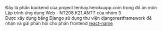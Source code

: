 ﻿Đây là phần backend của project tenhay.herokuapp.com trong đồ án môn Lập trình ứng dụng Web - NT208.K21.ANTT của nhóm 3 <br/>
Được xây dựng bằng Django sử dụng thư viện djangorestframework để nhận và gửi phản hồi cho phần frontend [react-name](react-name)
